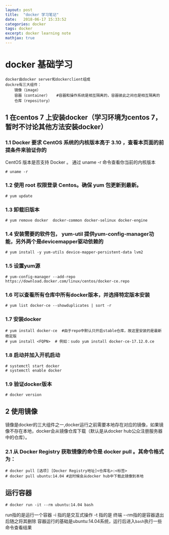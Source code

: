```yaml
---
layout: post
title:  "docker 学习笔记"
date:   2018-06-17 15:33:52
categories: docker
tags: docker
excerpt: docker learning note
mathjax: true
---
```

# docker 基础学习

    docker由docker server和dockerclient组成
    dockre有三大组件：
        镜像（image）
        容器（container）   #容器和操作系统是相互隔离的，容器彼此之间也是相互隔离的
        仓库（repository）

## 1 在centos 7 上安装docker（学习环境为centos 7，暂时不讨论其他方法安装docker）

### 1.1 Docker 要求 CentOS 系统的内核版本高于 3.10 ，查看本页面的前提条件来验证你的

CentOS 版本是否支持 Docker 。
通过 uname -r 命令查看你当前的内核版本

    # uname -r

### 1.2 使用 root 权限登录 Centos。确保 yum 包更新到最新。

    # yum update

### 1.3 卸载旧版本

    # yum remove docker  docker-common docker-selinux docker-engine

### 1.4 安装需要的软件包， yum-util 提供yum-config-manager功能，另外两个是devicemapper驱动依赖的

    # yum install -y yum-utils device-mapper-persistent-data lvm2

### 1.5 设置yum源

    # yum-config-manager --add-repo https://download.docker.com/linux/centos/docker-ce.repo

### 1.6 可以查看所有仓库中所有docker版本，并选择特定版本安装

    # yum list docker-ce --showduplicates | sort -r

###  1.7 安装docker

    # yum install docker-ce  #由于repo中默认只开启stable仓库，故这里安装的是最新稳定版
    # yum install <FQPN>  # 例如：sudo yum install docker-ce-17.12.0.ce

### 1.8 启动并加入开机启动

    # systemctl start docker
    # systemctl enable docker

### 1.9 验证docker版本

    # docker version

## 2 使用镜像

镜像是docker的三大组件之一,docker运行之前需要本地存在对应的镜像，如果镜像不存在本地，docker会从镜像仓库下载（默认是从docker hub公众注册服务器中的仓库）。

### 2.1 从 Docker Registry 获取镜像的命令是  docker pull  。其命令格式为：

    # docker pull [选项] [Docker Registry地址]<仓库名>:<标签>
    # docker pull ubuntu:14.04 #这时候会从docker hub中下载此镜像到本地

## 运行容器

    # docker run -it --rm ubuntu:14.04 bash

run指的是运行一个容器
-i 指的是交互式操作
-t 指的是 终端
--rm指的是容器退出后随之将其删除
容器运行的基础是ubuntu:14.04系统，运行后进入`bash`执行一些命令查看结果


